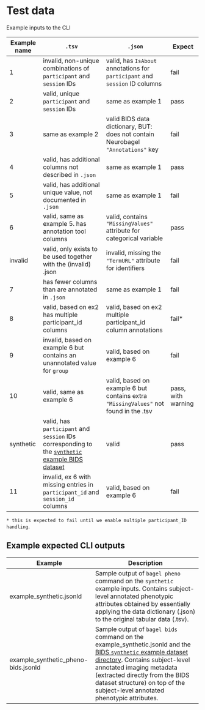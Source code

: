 # Test data

Example inputs to the CLI

| Example name | `.tsv`                                                                                                                                                                   | `.json`                                                                              | Expect             |
|--------------|--------------------------------------------------------------------------------------------------------------------------------------------------------------------------|--------------------------------------------------------------------------------------|--------------------|
| 1            | invalid, non-unique combinations of `participant` and `session` IDs                                                                                                      | valid, has `IsAbout` annotations for `participant` and `session` ID columns          | fail               |
| 2            | valid, unique `participant` and `session` IDs                                                                                                                            | same as example 1                                                                    | pass               |
| 3            | same as example 2                                                                                                                                                        | valid BIDS data dictionary, BUT: does not contain Neurobagel `"Annotations"` key     | fail               |
| 4            | valid, has additional columns not described in `.json`                                                                                                                   | same as example 1                                                                    | pass               |
| 5            | valid, has additional unique value, not documented in `.json`                                                                                                            | same as example 1                                                                    | fail               |
| 6            | valid, same as example 5. has annotation tool columns                                                                                                                    | valid, contains `"MissingValues"` attribute for categorical variable                 | pass               |
| invalid      | valid, only exists to be used together with the (invalid) .json                                                                                                          | invalid, missing the `"TermURL"` attribute for identifiers                           | fail               |
| 7            | has fewer columns than are annotated in `.json`                                                                                                                          | same as example 1                                                                    | fail               |
| 8            | valid, based on ex2 has multiple participant_id columns                                                                                                                  | valid, based on ex2 multiple participant_id column annotations                       | fail*              |
| 9            | invalid, based on example 6 but contains an unannotated value for `group`                                                                                                | valid, based on example 6                                                            | fail               |
| 10           | valid, same as example 6                                                                                                                                                 | valid, based on example 6 but contains extra `"MissingValues"` not found in the .tsv | pass, with warning |
| synthetic    | valid, has `participant` and `session` IDs corresponding to the [`synthetic` example BIDS dataset](https://github.com/bids-standard/bids-examples/tree/master/synthetic) | valid                                                                                | pass               |
| 11           | invalid, ex 6 with missing entries in `participant_id` and `session_id` columns                                                                                                           | valid, based on example 6                                                            | fail               |

`* this is expected to fail until we enable multiple participant_ID handling`.

## Example expected CLI outputs

| Example                             | Description                                                                                                                                                                                                                                                                                                                         |
| ----------------------------------- | ----------------------------------------------------------------------------------------------------------------------------------------------------------------------------------------------------------------------------------------------------------------------------------------------------------------------------------- |
| example_synthetic.jsonld            | Sample output of `bagel pheno` command on the `synthetic` example inputs. Contains subject-level annotated phenotypic attributes obtained by essentially applying the data dictionary (.json) to the original tabular data (.tsv).                                                                                                  |
| example_synthetic_pheno-bids.jsonld | Sample output of `bagel bids` command on the example_synthetic.jsonld and the [BIDS `synthetic` example dataset directory](https://github.com/bids-standard/bids-examples/tree/master/synthetic). Contains subject-level annotated imaging metadata (extracted directly from the BIDS dataset structure) on top of the subject-level annotated phenotypic attributes. |
